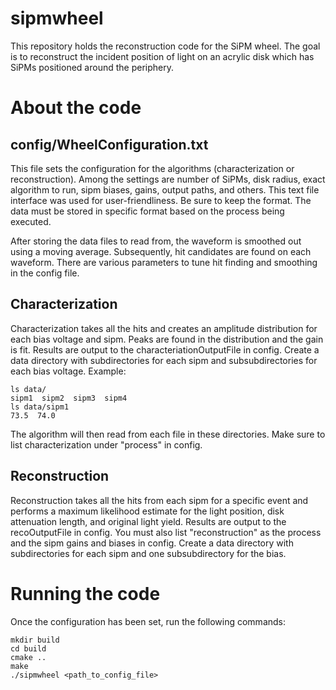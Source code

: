# sipmwheel
This repository holds the reconstruction code for the SiPM wheel. The goal is to reconstruct the incident position of light on an acrylic disk which has SiPMs positioned around the periphery.

# About the code
## config/WheelConfiguration.txt
This file sets the configuration for the algorithms (characterization or reconstruction). Among the settings are number of SiPMs, disk radius, exact algorithm to run, sipm biases, gains, output paths, and others. This text file interface was used for user-friendliness. Be sure to keep the format. The data must be stored in specific format based on the process being executed.

After storing the data files to read from, the waveform is smoothed out using a moving average. Subsequently, hit candidates are found on each waveform. There are various parameters to tune hit finding and smoothing in the config file.

## Characterization
Characterization takes all the hits and creates an amplitude distribution for each bias voltage and sipm. Peaks are found in the distribution and the gain is fit. Results are output to the characteriationOutputFile in config. Create a data directory with subdirectories for each sipm and subsubdirectories for each bias voltage.
Example:

```
ls data/
sipm1  sipm2  sipm3  sipm4
ls data/sipm1
73.5  74.0
```

The algorithm will then read from each file in these directories. Make sure to list characterization under "process" in config. 

## Reconstruction
Reconstruction takes all the hits from each sipm for a specific event and performs a maximum likelihood estimate for the light position, disk attenuation length, and original light yield. Results are output to the recoOutputFile in config. You must also list "reconstruction" as the process and the sipm gains and biases in config. Create a data directory with subdirectories for each sipm and one subsubdirectory for the bias. 

# Running the code
Once the configuration has been set, run the following commands:

```
mkdir build
cd build
cmake ..
make
./sipmwheel <path_to_config_file>
```
